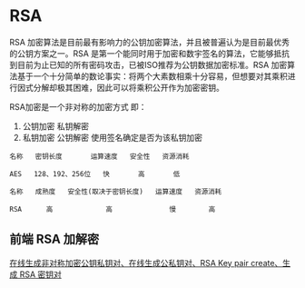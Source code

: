 # RSA

RSA 加密算法是目前最有影响力的公钥加密算法，并且被普遍认为是目前最优秀的公钥方案之一。RSA 是第一个能同时用于加密和数宇签名的算法，它能够抵抗到目前为止已知的所有密码攻击，已被ISO推荐为公钥数据加密标准。RSA 加密算法基于一个十分简单的数论事实：将两个大素数相乘十分容易，但想要对其乘积进行因式分解却极其困难，因此可以将乘积公开作为加密密钥。

RSA加密是一个非对称的加密方式 即：

1. 公钥加密 私钥解密
2. 私钥加密 公钥解密 使用签名确定是否为该私钥加密

```
名称   密钥长度       运算速度   安全性   资源消耗

AES   128、192、256位   快       高       低
```

```
名称   成熟度   安全性(取决于密钥长度)   运算速度   资源消耗

RSA      高             高              慢        高
```

## 前端 RSA 加解密

[在线生成非对称加密公钥私钥对、在线生成公私钥对、RSA Key pair create、生成 RSA 密钥对
](http://web.chacuo.net/netrsakeypair)
